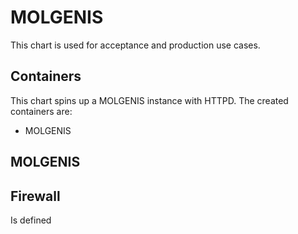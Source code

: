 # MOLGENIS
This chart is used for acceptance and production use cases.

## Containers
This chart spins up a MOLGENIS instance with HTTPD. The created containers are:

- MOLGENIS

## MOLGENIS


## Firewall
Is defined